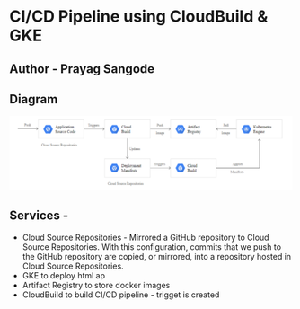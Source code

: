 # CI/CD Pipeline using CloudBuild & GKE
## Author - Prayag Sangode

## Diagram

<img src="https://github.com/prayag-sangode/cloudbuild-gke-html-app/blob/main/cloud-build-gke.PNG" alt="Alt text" title="CI/CD Pipeline using CloudBuild & GKEe">

## Services -

- Cloud Source Repositories - Mirrored a GitHub repository to Cloud Source Repositories. With this configuration, commits that we push to the GitHub repository are copied, or mirrored, into a repository hosted in Cloud Source Repositories. 
- GKE to deploy html ap
- Artifact Registry to store docker images
- CloudBuild to build CI/CD pipeline - trigget is created

